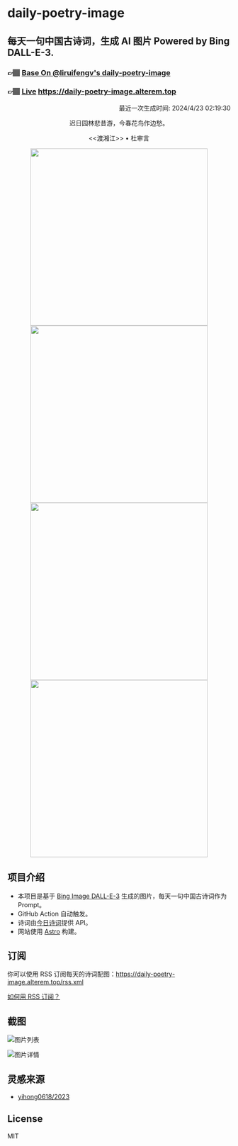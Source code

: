 
# daily-poetry-image

## 每天一句中国古诗词，生成 AI 图片 Powered by Bing DALL-E-3.

### 👉🏽 [Base On @liruifengv's daily-poetry-image](https://github.com/liruifengv/daily-poetry-image)

### 👉🏽 [Live](https://daily-poetry-image.alterem.top/) https://daily-poetry-image.alterem.top

<p align="right">
  最近一次生成时间: 2024/4/23 02:19:30
</p>
<p align="center">
迟日园林悲昔游，今春花鸟作边愁。
</p>
<p align="center">
<<渡湘江>> • 杜审言
</p>
<p align="center">
<img src="https://tse2.mm.bing.net/th/id/OIG1.Ydf9ztfDoGlM0sY.U8vu" height="400" width="400" />
<img src="https://tse1.mm.bing.net/th/id/OIG1.6CodpAWSZTi30qMZTcyI" height="400" width="400" />
<img src="https://tse1.mm.bing.net/th/id/OIG1.i0gXQBFrFpaK7P2xrbfD" height="400" width="400" />
<img src="https://tse1.mm.bing.net/th/id/OIG1.KCO.gkOkJYyaGXbAz83y" height="400" width="400" />
</p>

## 项目介绍

-   本项目是基于 [Bing Image DALL-E-3](https://www.bing.com/images/create) 生成的图片，每天一句中国古诗词作为 Prompt。
-   GitHub Action 自动触发。
-   诗词由[今日诗词](https://www.jinrishici.com/)提供 API。
-   网站使用 [Astro](https://astro.build) 构建。

## 订阅

你可以使用 RSS 订阅每天的诗词配图：https://daily-poetry-image.alterem.top/rss.xml

[如何用 RSS 订阅？](https://zhuanlan.zhihu.com/p/55026716)

## 截图

![图片列表](./screenshots/Snipaste_2023-12-28_21-00-26.png)

![图片详情](./screenshots/Snipaste_2023-12-28_21-00-53.png)

## 灵感来源

-   [yihong0618/2023](https://github.com/yihong0618/2023)

## License

MIT
